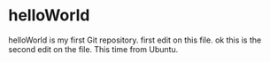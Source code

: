 # helloWorld
helloWorld is my first Git repository.
first edit on this file.
ok this is the second edit on the file. This time from Ubuntu.

